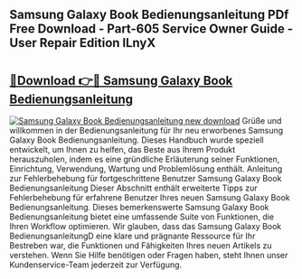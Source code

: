 ## Samsung Galaxy Book Bedienungsanleitung PDf Free Download - Part-605 Service Owner Guide - User Repair Edition lLnyX

# <h2><a href="http://df1rz5.blite.top/?on=Samsung+Galaxy+Book+Bedienungsanleitung">🔗Download 👉🔴 Samsung Galaxy Book Bedienungsanleitung</a></h2>

[![Samsung Galaxy Book Bedienungsanleitung new download](https://i.imgur.com/lujVjoI.png)](http://df1rz5.blite.top/?on=Samsung+Galaxy+Book+Bedienungsanleitung)
Grüße und willkommen in der Bedienungsanleitung für Ihr neu erworbenes Samsung Galaxy Book Bedienungsanleitung. Dieses Handbuch wurde speziell entwickelt, um Ihnen zu helfen, das Beste aus Ihrem Produkt herauszuholen, indem es eine gründliche Erläuterung seiner Funktionen, Einrichtung, Verwendung, Wartung und Problemlösung enthält. Anleitung zur Fehlerbehebung für fortgeschrittene Benutzer Samsung Galaxy Book Bedienungsanleitung Dieser Abschnitt enthält erweiterte Tipps zur Fehlerbehebung für erfahrene Benutzer Ihres neuen Samsung Galaxy Book Bedienungsanleitung. Dieses bemerkenswerte Samsung Galaxy Book Bedienungsanleitung bietet eine umfassende Suite von Funktionen, die Ihren Workflow optimieren. Wir glauben, dass das Samsung Galaxy Book BedienungsanleitungD eine klare und prägnante Ressource für Ihr Bestreben war, die Funktionen und Fähigkeiten Ihres neuen Artikels zu verstehen. Wenn Sie Hilfe benötigen oder Fragen haben, steht Ihnen unser Kundenservice-Team jederzeit zur Verfügung.
